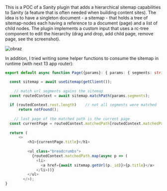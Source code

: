 This is a POC of a Sanity plugin that adds a hierarchical sitemap capabilities to Sanity (a feature that is often needed when building content sites).
The idea is to have a singleton document - a sitemap - that holds a tree of sitemap-nodes each having a reference to a document (page) and a list of child nodes.
The plugin implements a custom input that uses a rc-tree component to edit the hierarchy (drag and drop, add child page, remove page, see the screenshot).

![obraz](https://github.com/mgrzyb/sanity-sitemap/assets/2089953/bb45c906-af60-44a2-99f4-4a3b462d2337)

In addition, I tried writing some helper functions to consume the sitemap in runtime (with next 13 app router):

```ts
export default async function Page({params}: { params: { segments: string[] } }) {

  const sitemap = await useSitemap(getClient());
	
	// match url segments agains the sitemap
  const routedContext = await sitemap.matchPath(params.segments);
    
  if (routedContext.rest.length)	// not all segments were matched
      return notFound();
    
	// last page of the matched path is the current page
  const currentPage = routedContext.matchedPath[routedContext.matchedPath.length - 1];
	
  return (
      <>
          <h1>{currentPage.title}</h1>
	
          <ul class="breadcrumbs">
            {routedContext.matchedPath.map(async p => (
              <li>
                <a href={await sitemap.getUrl(p._id)}>{p.title}</a>
              </li>))}
          </ul>
        </>);
}
```
